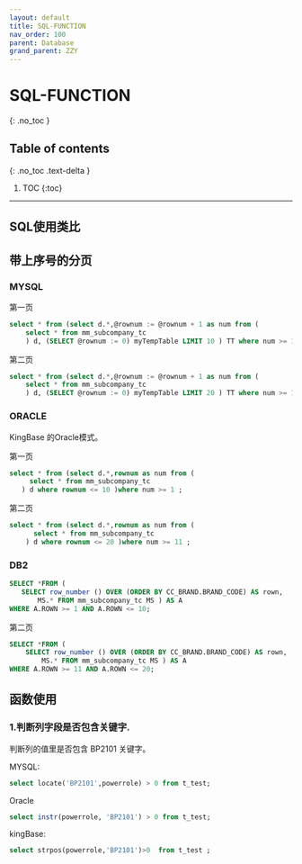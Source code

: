 ```yaml
---
layout: default
title: SQL-FUNCTION
nav_order: 100
parent: Database
grand_parent: ZZY
---
```


# SQL-FUNCTION
{: .no_toc }

## Table of contents
{: .no_toc .text-delta }

1. TOC
{:toc}

--- 

SQL使用类比
-------------------------

## 带上序号的分页
### MYSQL

第一页
```sql
select * from (select d.*,@rownum := @rownum + 1 as num from (
    select * from mm_subcompany_tc
    ) d, (SELECT @rownum := 0) myTempTable LIMIT 10 ) TT where num >= 1 ;
```

第二页
```sql
select * from (select d.*,@rownum := @rownum + 1 as num from (
    select * from mm_subcompany_tc
    ) d, (SELECT @rownum := 0) myTempTable LIMIT 20 ) TT where num >= 11 ;
``` 


### ORACLE 

KingBase 的Oracle模式。

第一页
 ```sql
select * from (select d.*,rownum as num from (
      select * from mm_subcompany_tc
    ) d where rownum <= 10 )where num >= 1 ;
```

第二页
```sql
select * from (select d.*,rownum as num from (
      select * from mm_subcompany_tc
    ) d where rownum <= 20 )where num >= 11 ;
```
### DB2
 ```sql
SELECT *FROM (
    SELECT row_number () OVER (ORDER BY CC_BRAND.BRAND_CODE) AS rown,
        MS.* FROM mm_subcompany_tc MS ) AS A
WHERE A.ROWN >= 1 AND A.ROWN <= 10; 
```

第二页
```sql
SELECT *FROM (
    SELECT row_number () OVER (ORDER BY CC_BRAND.BRAND_CODE) AS rown,
        MS.* FROM mm_subcompany_tc MS ) AS A
WHERE A.ROWN >= 11 AND A.ROWN <= 20; 
```
  
## 函数使用

### 1.判断列字段是否包含关键字.

判断列的值里是否包含 BP2101 关键字。

MYSQL:

```sql
select locate('BP2101',powerrole) > 0 from t_test;
```
Oracle
```sql
select instr(powerrole, 'BP2101') > 0 from t_test;
```
kingBase:
```sql
select strpos(powerrole,'BP2101')>0  from t_test ;
```